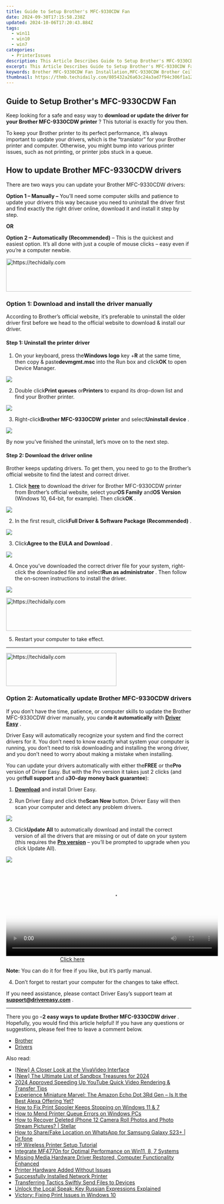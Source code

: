 ```yaml
---
title: Guide to Setup Brother's MFC-9330CDW Fan
date: 2024-09-30T17:15:58.238Z
updated: 2024-10-06T17:20:43.884Z
tags:
  - win11
  - win10
  - win7
categories:
  - PrinterIssues
description: This Article Describes Guide to Setup Brother's MFC-9330CDW Fan
excerpt: This Article Describes Guide to Setup Brother's MFC-9330CDW Fan
keywords: Brother MFC-9330CDW Fan Installation,MFC-9330CDW Brother Ceiling Fan Setup,Brother MFC-9330CDW Fan Manual,How to Setup Brother Ceiling Fan,Brother MFC-9330CDW Wiring Guide,Ceiling Fan Installation Brother Guide,Brother Fan Installation Tutorial
thumbnail: https://thmb.techidaily.com/805432a26a63c24a3ad7f94c306f1a1291a2364beb1c1710fc99d1f9d71ae26e.jpg
---
```


## Guide to Setup Brother's MFC-9330CDW Fan

 Keep looking for a safe and easy way to **download or update the driver for your Brother MFC-9330CDW printer** ? This tutorial is exactly for you then.

 To keep your Brother printer to its perfect performance, it’s always important to update your drivers, which is the “translator” for your Brother printer and computer. Otherwise, you might bump into various printer issues, such as not printing, or printer jobs stuck in a queue.

## How to update Brother MFC-9330CDW drivers

There are two ways you can update your Brother MFC-9330CDW drivers:

**Option 1 – Manually –** You’ll need some computer skills and patience to update your drivers this way because you need to uninstall the driver first and find exactly the right driver online, download it and install it step by step.

**OR**

**Option 2 – Automatically (Recommended)** – This is the quickest and easiest option. It’s all done with just a couple of mouse clicks – easy even if you’re a computer newbie.

<!-- affiliate ads begin -->
<a href="https://aligracehair.sjv.io/c/5597632/1915870/19272" target="_top" id="1915870">
  <img src="//a.impactradius-go.com/display-ad/19272-1915870" border="0" alt="https://techidaily.com" width="728" height="90"/>
</a>
<img height="0" width="0" src="https://aligracehair.sjv.io/i/5597632/1915870/19272" style="position:absolute;visibility:hidden;" border="0" />
<!-- affiliate ads end -->

### Option 1: Download and install the driver manually

 According to Brother’s official website, it’s preferable to uninstall the older driver first before we head to the official website to download & install our driver.

#### Step 1: Uninstall the printer driver

 1) On your keyboard, press the**Windows logo** key +**R** at the same time, then copy & paste**devmgmt.msc** into the Run box and click**OK** to open Device Manager.

![](https://images.drivereasy.com/wp-content/uploads/2019/10/image-116.png)

 2) Double click**Print queues** or**Printers** to expand its drop-down list and find your Brother printer.

![](https://images.drivereasy.com/wp-content/uploads/2019/10/image-118.png)

 3) Right-click**Brother MFC-9330CDW** **printer** and select**Uninstall device** .

![](https://images.drivereasy.com/wp-content/uploads/2019/10/image-119.png)

 By now you’ve finished the uninstall, let’s move on to the next step.

#### Step 2: Download the driver online

 Brother keeps updating drivers. To get them, you need to go to the Brother’s official website to find the latest and correct driver.

 1) Click [**here**](https://support.brother.com/g/b/downloadtop.aspx?c=us&lang=en&prod=mfc9330cdw%5Fus%5Feu%5Fas) to download the driver for Brother MFC-9330CDW printer from Brother’s official website, select your**OS Family** and**OS Version** (Windows 10, 64-bit, for example). Then click**OK** .

![](https://images.drivereasy.com/wp-content/uploads/2019/10/image-120.png)

 2) In the first result, click**Full Driver & Software Package (Recommended)** .

![](https://images.drivereasy.com/wp-content/uploads/2019/10/image-122.png)

 3) Click**Agree to the EULA and Download** .

![](https://images.drivereasy.com/wp-content/uploads/2019/10/Download.png)

 4) Once you’ve downloaded the correct driver file for your system, right-click the downloaded file and select**Run as administrator** . Then follow the on-screen instructions to install the driver.

![](https://images.drivereasy.com/wp-content/uploads/2019/10/image-127.png)

<!-- affiliate ads begin -->
<a href="https://unicoeye.pxf.io/c/5597632/2134246/18498" target="_top" id="2134246">
  <img src="//a.impactradius-go.com/display-ad/18498-2134246" border="0" alt="https://techidaily.com" width="728" height="90"/>
</a>
<img height="0" width="0" src="https://unicoeye.pxf.io/i/5597632/2134246/18498" style="position:absolute;visibility:hidden;" border="0" />
<!-- affiliate ads end -->

5) Restart your computer to take effect.

---

<!-- affiliate ads begin -->
<a href="https://laganoo.pxf.io/c/5597632/1528685/16446" target="_top" id="1528685">
  <img src="//a.impactradius-go.com/display-ad/16446-1528685" border="0" alt="https://techidaily.com" width="300" height="90"/>
</a>
<img height="0" width="0" src="https://laganoo.pxf.io/i/5597632/1528685/16446" style="position:absolute;visibility:hidden;" border="0" />
<!-- affiliate ads end -->

### Option 2: Automatically update Brother MFC-9330CDW drivers

 If you don’t have the time, patience, or computer skills to update the Brother MFC-9330CDW driver manually, you can**do it automatically** with **[Driver Easy](https://tools.techidaily.com/drivereasy/download/)**  .

 Driver Easy will automatically recognize your system and find the correct drivers for it. You don’t need to know exactly what system your computer is running, you don’t need to risk downloading and installing the wrong driver, and you don’t need to worry about making a mistake when installing.

 You can update your drivers automatically with either the**FREE** or the**Pro** version of Driver Easy. But with the Pro version it takes just 2 clicks (and you get**full support** and a**30-day money back guarantee**):

 1) **[Download](https://tools.techidaily.com/drivereasy/download/)**  and install Driver Easy.

 2) Run Driver Easy and click the**Scan Now** button. Driver Easy will then scan your computer and detect any problem drivers.

![](https://images.drivereasy.com/wp-content/uploads/2019/10/2019-09-24_10-03-23-3.png)

 3) Click**Update All** to automatically download and install the correct version of all the drivers that are missing or out of date on your system (this requires the **[Pro version](https://tools.techidaily.com/drivereasy/download/)**  – you’ll be prompted to upgrade when you click Update All).

![](https://images.drivereasy.com/wp-content/uploads/2019/10/image-126.png)

<!-- affiliate ads begin -->
<span id="1982570">
					<video width="576" height="240" style="cursor:pointer"
           poster="//a.impactradius-go.com/display-clicktoplayimage/1982570.png"
           onclick="if(!this.playClicked){this.play();this.setAttribute('controls',true);this.playClicked=true;}">
	   <source src="//a.impactradius-go.com/display-ad/22993-1982570">
	   <img src="//a.impactradius-go.com/display-clicktoplayimage/1982570.png" style="border: none; height: 100%; width: 100%; object-fit: contain">
	</video>
	<div style="width:360px;text-align:center"><a href="javascript:window.open(decodeURIComponent('https%3A%2F%2Fhomestyler.sjv.io%2Fc%2F5597632%2F1982570%2F22993'), '_blank');void(0);">Click here</a></div>
</span>
<img height="0" width="0" src="https://imp.pxf.io/i/5597632/1982570/22993" style="position:absolute;visibility:hidden;" border="0" />
<!-- affiliate ads end -->

**Note:** You can do it for free if you like, but it’s partly manual.

 4) Don’t forget to restart your computer for the changes to take effect.

 If you need assistance, please contact Driver Easy’s support team at **[support@drivereasy.com](mailto:support@drivereasy.com)**  .

---

 There you go –**2 easy ways to update Brother MFC-9330CDW driver** . Hopefully, you would find this article helpful! If you have any questions or suggestions, please feel free to leave a comment below.

* [Brother](https://tools.techidaily.com/drivereasy/download/)
* [Drivers](https://tools.techidaily.com/drivereasy/download/)

<ins class="adsbygoogle"
     style="display:block"
     data-ad-format="autorelaxed"
     data-ad-client="ca-pub-7571918770474297"
     data-ad-slot="1223367746"></ins>

<ins class="adsbygoogle"
     style="display:block"
     data-ad-client="ca-pub-7571918770474297"
     data-ad-slot="8358498916"
     data-ad-format="auto"
     data-full-width-responsive="true"></ins>

<span class="atpl-alsoreadstyle">Also read:</span>
<div><ul>
<li><a href="https://extra-hints.techidaily.com/new-a-closer-look-at-the-vivavideo-interface/"><u>[New] A Closer Look at the VivaVideo Interface</u></a></li>
<li><a href="https://screen-sharing-recording.techidaily.com/new-the-ultimate-list-of-sandbox-treasures-for-2024/"><u>[New] The Ultimate List of Sandbox Treasures for 2024</u></a></li>
<li><a href="https://youtube-stream.techidaily.com/2024-approved-speeding-up-youtube-quick-video-rendering-and-transfer-tips/"><u>2024 Approved Speeding Up YouTube Quick Video Rendering & Transfer Tips</u></a></li>
<li><a href="https://buynow-reviews.techidaily.com/experience-miniature-marvel-the-amazon-echo-dot-3rd-gen-is-it-the-best-alexa-offering-yet/"><u>Experience Miniature Marvel: The Amazon Echo Dot 3Rd Gen – Is It the Best Alexa Offering Yet?</u></a></li>
<li><a href="https://printer-issues.techidaily.com/how-to-fix-print-spooler-keeps-stopping-on-windows-11-and-7/"><u>How to Fix Print Spooler Keeps Stopping on Windows 11 & 7</u></a></li>
<li><a href="https://printer-issues.techidaily.com/how-to-mend-printer-queue-errors-on-windows-pcs/"><u>How to Mend Printer Queue Errors on Windows PCs</u></a></li>
<li><a href="https://blog-min.techidaily.com/how-to-recover-deleted-iphone-12-camera-roll-photos-and-photo-stream-pictures-stellar-by-stellar-data-recovery-ios-iphone-data-recovery/"><u>How to Recover Deleted iPhone 12 Camera Roll Photos and Photo Stream Pictures? | Stellar</u></a></li>
<li><a href="https://location-social.techidaily.com/how-to-sharefake-location-on-whatsapp-for-samsung-galaxy-s23plus-drfone-by-drfone-virtual-android/"><u>How to Share/Fake Location on WhatsApp for Samsung Galaxy S23+ | Dr.fone</u></a></li>
<li><a href="https://printer-issues.techidaily.com/hp-wireless-printer-setup-tutorial/"><u>HP Wireless Printer Setup Tutorial</u></a></li>
<li><a href="https://printer-issues.techidaily.com/integrate-mf4770n-for-optimal-performance-on-win11-8-7-systems/"><u>Integrate MF4770n for Optimal Performance on Win11, 8, 7 Systems</u></a></li>
<li><a href="https://win-howtos.techidaily.com/missing-media-hardware-driver-restored-computer-functionality-enhanced/"><u>Missing Media Hardware Driver Restored, Computer Functionality Enhanced</u></a></li>
<li><a href="https://printer-issues.techidaily.com/printer-hardware-added-without-issues/"><u>Printer Hardware Added Without Issues</u></a></li>
<li><a href="https://printer-issues.techidaily.com/successfully-installed-network-printer/"><u>Successfully Installed Network Printer</u></a></li>
<li><a href="https://extra-tips.techidaily.com/transferring-tactics-swiftly-send-files-to-devices/"><u>Transferring Tactics Swiftly Send Files to Devices</u></a></li>
<li><a href="https://mondly-stories.techidaily.com/unlock-the-local-speak-key-russian-expressions-explained/"><u>Unlock the Local Speak: Key Russian Expressions Explained</u></a></li>
<li><a href="https://printer-issues.techidaily.com/victory-fixing-print-issues-in-windows-10/"><u>Victory: Fixing Print Issues in Windows 10</u></a></li>
</ul></div>

